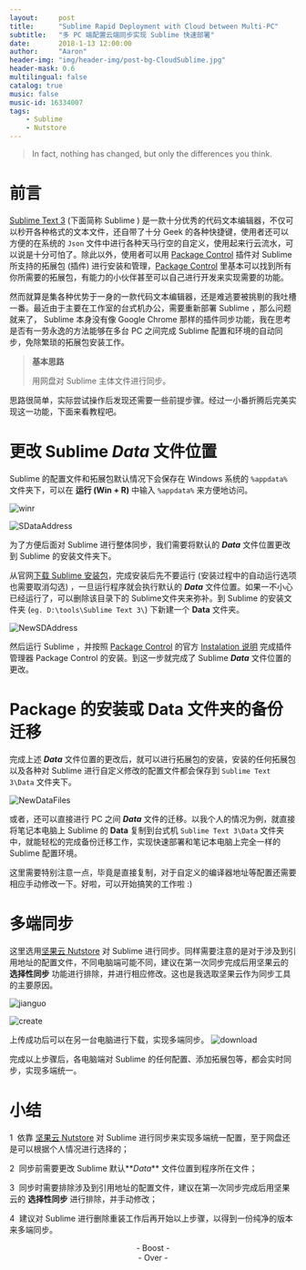 ```yaml
---
layout:     post
title:      "Sublime Rapid Deployment with Cloud between Multi-PC"
subtitle:   "多 PC 端配置云端同步实现 Sublime 快速部署"
date:       2018-1-13 12:00:00
author:     "Aaron"
header-img: "img/header-img/post-bg-CloudSublime.jpg"
header-mask: 0.6
multilingual: false
catalog: true
music: false
music-id: 16334007
tags:
    - Sublime
    - Nutstore
---
```


> In fact, nothing has changed, but only the differences you think.

# 前言
[Sublime Text 3](https://www.sublimetext.com/) (下面简称 Sublime ) 是一款十分优秀的代码文本编辑器，不仅可以秒开各种格式的文本文件，还自带了十分 Geek 的各种快捷键，使用者还可以方便的在系统的 ```Json``` 文件中进行各种天马行空的自定义，使用起来行云流水，可以说是十分可怕了。除此以外，使用者可以用 [Package Control](https://packagecontrol.io/) 插件对 Sublime 所支持的拓展包 (插件) 进行安装和管理，[Package Control](https://packagecontrol.io/) 里基本可以找到所有你所需要的拓展包，有能力的小伙伴甚至可以自己进行开发来实现需要的功能。

然而就算是集各种优势于一身的一款代码文本编辑器，还是难逃要被挑剔的我吐槽一番。最近由于主要在工作室的台式机办公，需要重新部署 Sublime ，那么问题就来了， Sublime 本身没有像 Google Chrome 那样的插件同步功能，我在思考是否有一劳永逸的方法能够在多台 PC 之间完成 Sublime 配置和环境的自动同步，免除繁琐的拓展包安装工作。


> **基本思路**
>
> 用网盘对 Sublime 主体文件进行同步。

思路很简单，实际尝试操作后发现还需要一些前提步骤。经过一小番折腾后完美实现这一功能，下面来看教程吧。


# 更改 Sublime **_Data_** 文件位置

Sublime 的配置文件和拓展包默认情况下会保存在 Windows 系统的 ```%appdata%``` 文件夹下，可以在 **运行 (Win + R)** 中输入 ```%appdata%``` 来方便地访问。

![winr](/img/in-post/2018-1-13-CloudSublime/winr.png)

![SDataAddress](/img/in-post/2018-1-13-CloudSublime/sDataAddress.png)

为了方便后面对 Sublime 进行整体同步，我们需要将默认的 **_Data_** 文件位置更改到 Sublime 的安装文件夹下。

从官网[下载 Sublime 安装包](https://www.sublimetext.com/3)，完成安装后先不要运行 (安装过程中的自动运行选项也需要取消勾选) ，一旦运行程序就会执行默认的 **_Data_** 文件位置。如果一不小心已经运行了，可以删除该目录下的 Sublime文件夹来弥补。到 Sublime 的安装文件夹 (```eg. D:\tools\Sublime Text 3\```) 下新建一个 **Data** 文件夹。

![NewSDAddress](/img/in-post/2018-1-13-CloudSublime/newsdaddress.png)

然后运行 Sublime ，并按照 [Package Control](https://packagecontrol.io/) 的官方 [Instalation 说明](https://packagecontrol.io/installation) 完成插件管理器 Package Control 的安装。到这一步就完成了 Sublime **_Data_** 文件位置的更改。


# Package 的安装或 **Data** 文件夹的备份迁移

完成上述 **_Data_** 文件位置的更改后，就可以进行拓展包的安装，安装的任何拓展包以及各种对 Sublime 进行自定义修改的配置文件都会保存到 ```Sublime Text 3\Data``` 文件夹下。

![NewDataFiles](/img/in-post/2018-1-13-CloudSublime/newdatafiles.png)

或者，还可以直接进行 PC 之间 **_Data_** 文件的迁移。以我个人的情况为例，就直接将笔记本电脑上 Sublime 的 **Data** 复制到台式机 ```Sublime Text 3\Data``` 文件夹中，就能轻松的完成备份迁移工作，实现快速部署和笔记本电脑上完全一样的 Sublime 配置环境。

这里需要特别注意一点，毕竟是直接复制，对于自定义的编译器地址等配置还需要相应手动修改一下。好啦，可以开始搞笑的工作啦 :)


# 多端同步

这里选用[坚果云 Nutstore](https://www.jianguoyun.com/) 对 Sublime 进行同步。同样需要注意的是对于涉及到引用地址的配置文件，不同电脑端可能不同，建议在第一次同步完成后用坚果云的 **选择性同步** 功能进行排除，并进行相应修改。这也是我选取坚果云作为同步工具的主要原因。

![jianguo](/img/in-post/2018-1-13-CloudSublime/jianguo.png)

![create](/img/in-post/2018-1-13-CloudSublime/create.png)

上传成功后可以在另一台电脑进行下载，实现多端同步。
![download](/img/in-post/2018-1-13-CloudSublime/download.png)

完成以上步骤后，各电脑端对 Sublime 的任何配置、添加拓展包等，都会实时同步，实现多端统一。


# 小结

1 &nbsp;依靠 [坚果云 Nutstore](https://www.jianguoyun.com/) 对 Sublime  进行同步来实现多端统一配置，至于网盘还是可以根据个人情况进行选择的；

2 &nbsp;同步前需要更改 Sublime 默认**_Data_** 文件位置到程序所在文件；

3 &nbsp;同步时需要排除涉及到引用地址的配置文件，建议在第一次同步完成后用坚果云的 **选择性同步** 进行排除，并手动修改；

4 &nbsp;建议对 Sublime 进行删除重装工作后再开始以上步骤，以得到一份纯净的版本来多端同步。

<center>- Boost -</center>
<center>- Over -</center>
